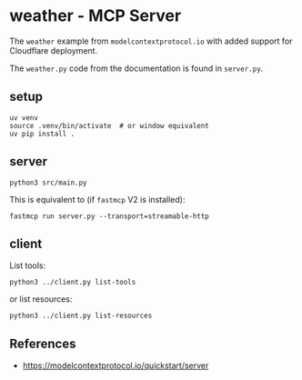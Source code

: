 # weather - MCP Server

The `weather` example from `modelcontextprotocol.io` with added support for Cloudflare deployment.

The `weather.py` code from the documentation is found in `server.py`.


## setup
```shell
uv venv
source .venv/bin/activate  # or window equivalent
uv pip install .
```

## server
```shell
python3 src/main.py
```

This is equivalent to (if `fastmcp` V2 is installed):
```shell
fastmcp run server.py --transport=streamable-http
```


## client

List tools:
```shell
python3 ../client.py list-tools
```

or list resources:
```shell
python3 ../client.py list-resources
```

## References
* https://modelcontextprotocol.io/quickstart/server
